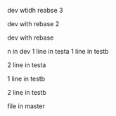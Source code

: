 dev wtidh reabse 3

dev with rebase 2

dev with rebase

n in dev
1 line in testa
 1 line in testb

2 line in testa

 1 line in testb

2 line in testb

file in master


